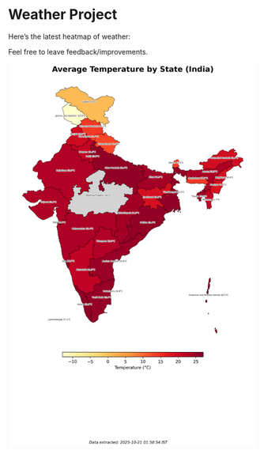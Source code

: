 # Weather Project

Here’s the latest heatmap of weather:

Feel free to leave feedback/improvements.

![India Heatmap](docs/assets/india_heatmap.png?v=F699A9)
